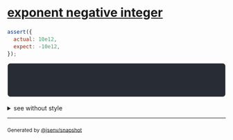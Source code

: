 # [exponent negative integer](../../number.test.js#L59)

```js
assert({
  actual: 10e12,
  expect: -10e12,
});
```

![img](throw.svg)

<details>
  <summary>see without style</summary>

```console
AssertionError: actual and expect are different

actual:  10_000_000_000_000
expect: -10_000_000_000_000
```

</details>


---

<sub>
  Generated by <a href="https://github.com/jsenv/core/tree/main/packages/tooling/snapshot">@jsenv/snapshot</a>
</sub>
